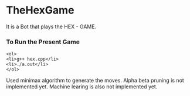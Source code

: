 # TheHexGame
It is a Bot that plays the HEX - GAME. 

### To Run the Present Game
		
    <ol>
	<li>g++ hex.cpp</li>
	<li>./a.out</li>
	</ol>


Used minimax algorithm to generate the moves.
Alpha beta pruning is not implemented yet.
Machine learing is also not implemented yet.
